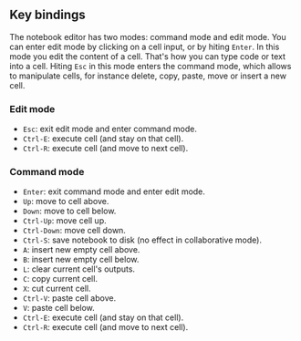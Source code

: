 ## Key bindings

The notebook editor has two modes: command mode and edit mode. You can enter edit mode by clicking on a cell input, or by hiting `Enter`. In this mode you edit the content of a cell. That's how you can type code or text into a cell. Hiting `Esc` in this mode enters the command mode, which allows to manipulate cells, for instance delete, copy, paste, move or insert a new cell.

### Edit mode

- `Esc`: exit edit mode and enter command mode.
- `Ctrl-E`: execute cell (and stay on that cell).
- `Ctrl-R`: execute cell (and move to next cell).

### Command mode

- `Enter`: exit command mode and enter edit mode.
- `Up`: move to cell above.
- `Down`: move to cell below.
- `Ctrl-Up`: move cell up.
- `Ctrl-Down`: move cell down.
- `Ctrl-S`: save notebook to disk (no effect in collaborative mode).
- `A`: insert new empty cell above.
- `B`: insert new empty cell below.
- `L`: clear current cell's outputs.
- `C`: copy current cell.
- `X`: cut current cell.
- `Ctrl-V`: paste cell above.
- `V`: paste cell below.
- `Ctrl-E`: execute cell (and stay on that cell).
- `Ctrl-R`: execute cell (and move to next cell).
